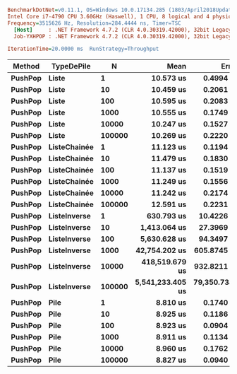 ``` ini

BenchmarkDotNet=v0.11.1, OS=Windows 10.0.17134.285 (1803/April2018Update/Redstone4)
Intel Core i7-4790 CPU 3.60GHz (Haswell), 1 CPU, 8 logical and 4 physical cores
Frequency=3515626 Hz, Resolution=284.4444 ns, Timer=TSC
  [Host]     : .NET Framework 4.7.2 (CLR 4.0.30319.42000), 32bit LegacyJIT-v4.7.3163.0
  Job-YXHPOP : .NET Framework 4.7.2 (CLR 4.0.30319.42000), 32bit LegacyJIT-v4.7.3163.0

IterationTime=20.0000 ms  RunStrategy=Throughput  

```
|  Method |   TypeDePile |      N |             Mean |          Error |         StdDev |
|-------- |------------- |------- |-----------------:|---------------:|---------------:|
| **PushPop** |        **Liste** |      **1** |        **10.573 us** |      **0.4994 us** |      **0.5344 us** |
| **PushPop** |        **Liste** |     **10** |        **10.459 us** |      **0.2061 us** |      **0.2752 us** |
| **PushPop** |        **Liste** |    **100** |        **10.595 us** |      **0.2083 us** |      **0.3242 us** |
| **PushPop** |        **Liste** |   **1000** |        **10.555 us** |      **0.1749 us** |      **0.1636 us** |
| **PushPop** |        **Liste** |  **10000** |        **10.247 us** |      **0.1527 us** |      **0.1428 us** |
| **PushPop** |        **Liste** | **100000** |        **10.269 us** |      **0.2220 us** |      **0.2077 us** |
| **PushPop** | **ListeChainée** |      **1** |        **11.123 us** |      **0.1194 us** |      **0.1058 us** |
| **PushPop** | **ListeChainée** |     **10** |        **11.479 us** |      **0.1830 us** |      **0.1711 us** |
| **PushPop** | **ListeChainée** |    **100** |        **11.137 us** |      **0.1519 us** |      **0.1268 us** |
| **PushPop** | **ListeChainée** |   **1000** |        **11.249 us** |      **0.1556 us** |      **0.1455 us** |
| **PushPop** | **ListeChainée** |  **10000** |        **11.242 us** |      **0.2174 us** |      **0.1927 us** |
| **PushPop** | **ListeChainée** | **100000** |        **12.591 us** |      **0.2231 us** |      **0.2087 us** |
| **PushPop** | **ListeInverse** |      **1** |       **630.793 us** |     **10.4226 us** |      **9.7493 us** |
| **PushPop** | **ListeInverse** |     **10** |     **1,413.064 us** |     **27.3969 us** |     **29.3144 us** |
| **PushPop** | **ListeInverse** |    **100** |     **5,630.628 us** |     **94.3497 us** |     **88.2548 us** |
| **PushPop** | **ListeInverse** |   **1000** |    **42,754.202 us** |    **605.8745 us** |    **537.0919 us** |
| **PushPop** | **ListeInverse** |  **10000** |   **418,519.679 us** |    **932.8211 us** |    **728.2853 us** |
| **PushPop** | **ListeInverse** | **100000** | **5,541,233.405 us** | **79,350.7386 us** | **66,261.4542 us** |
| **PushPop** |         **Pile** |      **1** |         **8.810 us** |      **0.1740 us** |      **0.1709 us** |
| **PushPop** |         **Pile** |     **10** |         **8.925 us** |      **0.1186 us** |      **0.1052 us** |
| **PushPop** |         **Pile** |    **100** |         **8.923 us** |      **0.0904 us** |      **0.0801 us** |
| **PushPop** |         **Pile** |   **1000** |         **8.911 us** |      **0.1134 us** |      **0.1005 us** |
| **PushPop** |         **Pile** |  **10000** |         **8.960 us** |      **0.1762 us** |      **0.1730 us** |
| **PushPop** |         **Pile** | **100000** |         **8.827 us** |      **0.0940 us** |      **0.0879 us** |
